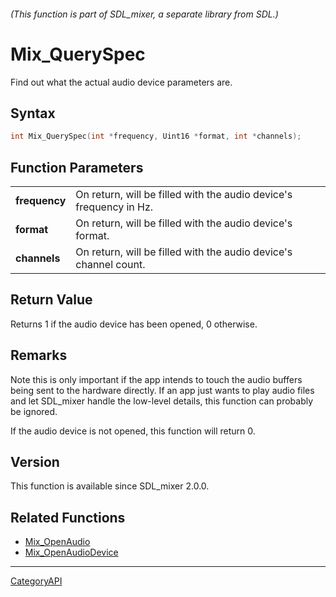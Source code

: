 ###### (This function is part of SDL_mixer, a separate library from SDL.)
# Mix_QuerySpec

Find out what the actual audio device parameters are.

## Syntax

```c
int Mix_QuerySpec(int *frequency, Uint16 *format, int *channels);

```

## Function Parameters

|                   |                                                                    |
| ----------------- | ------------------------------------------------------------------ |
| **frequency**     | On return, will be filled with the audio device's frequency in Hz. |
| **format**        | On return, will be filled with the audio device's format.          |
| **channels**      | On return, will be filled with the audio device's channel count.   |

## Return Value

Returns 1 if the audio device has been opened, 0 otherwise.

## Remarks

Note this is only important if the app intends to touch the audio buffers
being sent to the hardware directly. If an app just wants to play audio
files and let SDL_mixer handle the low-level details, this function can
probably be ignored.

If the audio device is not opened, this function will return 0.

## Version

This function is available since SDL_mixer 2.0.0.

## Related Functions

* [Mix_OpenAudio](Mix_OpenAudio)
* [Mix_OpenAudioDevice](Mix_OpenAudioDevice)

----
[CategoryAPI](CategoryAPI)

